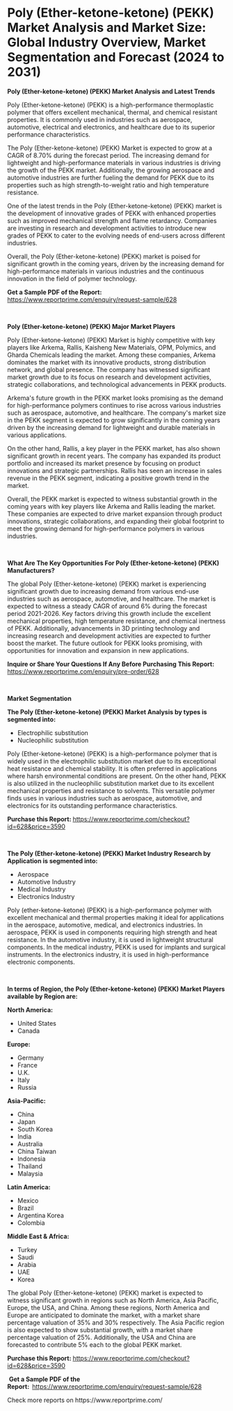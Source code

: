 <p><h1>Poly (Ether-ketone-ketone) (PEKK) Market Analysis and Market Size: Global Industry Overview, Market Segmentation and Forecast (2024 to 2031)</h1></p><p><strong>Poly (Ether-ketone-ketone) (PEKK) Market Analysis and Latest Trends</strong></p>
<p><p>Poly (Ether-ketone-ketone) (PEKK) is a high-performance thermoplastic polymer that offers excellent mechanical, thermal, and chemical resistant properties. It is commonly used in industries such as aerospace, automotive, electrical and electronics, and healthcare due to its superior performance characteristics.</p><p>The Poly (Ether-ketone-ketone) (PEKK) Market is expected to grow at a CAGR of 8.70% during the forecast period. The increasing demand for lightweight and high-performance materials in various industries is driving the growth of the PEKK market. Additionally, the growing aerospace and automotive industries are further fueling the demand for PEKK due to its properties such as high strength-to-weight ratio and high temperature resistance.</p><p>One of the latest trends in the Poly (Ether-ketone-ketone) (PEKK) market is the development of innovative grades of PEKK with enhanced properties such as improved mechanical strength and flame retardancy. Companies are investing in research and development activities to introduce new grades of PEKK to cater to the evolving needs of end-users across different industries.</p><p>Overall, the Poly (Ether-ketone-ketone) (PEKK) market is poised for significant growth in the coming years, driven by the increasing demand for high-performance materials in various industries and the continuous innovation in the field of polymer technology.</p></p>
<p><strong>Get a Sample PDF of the Report:&nbsp;</strong> <a href="https://www.reportprime.com/enquiry/request-sample/628">https://www.reportprime.com/enquiry/request-sample/628</a></p>
<p>&nbsp;</p>
<p><strong>Poly (Ether-ketone-ketone) (PEKK) Major Market Players</strong></p>
<p><p>Poly (Ether-ketone-ketone) (PEKK) Market is highly competitive with key players like Arkema, Rallis, Kaisheng New Materials, OPM, Polymics, and Gharda Chemicals leading the market. Among these companies, Arkema dominates the market with its innovative products, strong distribution network, and global presence. The company has witnessed significant market growth due to its focus on research and development activities, strategic collaborations, and technological advancements in PEKK products.</p><p>Arkema's future growth in the PEKK market looks promising as the demand for high-performance polymers continues to rise across various industries such as aerospace, automotive, and healthcare. The company's market size in the PEKK segment is expected to grow significantly in the coming years driven by the increasing demand for lightweight and durable materials in various applications.</p><p>On the other hand, Rallis, a key player in the PEKK market, has also shown significant growth in recent years. The company has expanded its product portfolio and increased its market presence by focusing on product innovations and strategic partnerships. Rallis has seen an increase in sales revenue in the PEKK segment, indicating a positive growth trend in the market.</p><p>Overall, the PEKK market is expected to witness substantial growth in the coming years with key players like Arkema and Rallis leading the market. These companies are expected to drive market expansion through product innovations, strategic collaborations, and expanding their global footprint to meet the growing demand for high-performance polymers in various industries.</p></p>
<p>&nbsp;</p>
<p><strong>What Are The Key Opportunities For Poly (Ether-ketone-ketone) (PEKK) Manufacturers?</strong></p>
<p><p>The global Poly (Ether-ketone-ketone) (PEKK) market is experiencing significant growth due to increasing demand from various end-use industries such as aerospace, automotive, and healthcare. The market is expected to witness a steady CAGR of around 6% during the forecast period 2021-2026. Key factors driving this growth include the excellent mechanical properties, high temperature resistance, and chemical inertness of PEKK. Additionally, advancements in 3D printing technology and increasing research and development activities are expected to further boost the market. The future outlook for PEKK looks promising, with opportunities for innovation and expansion in new applications.</p></p>
<p><strong>Inquire or Share Your Questions If Any Before Purchasing This Report:</strong> <a href="https://www.reportprime.com/enquiry/pre-order/628">https://www.reportprime.com/enquiry/pre-order/628</a></p>
<p>&nbsp;</p>
<p><strong>Market Segmentation</strong></p>
<p><strong>The Poly (Ether-ketone-ketone) (PEKK) Market Analysis by types is segmented into:</strong></p>
<p><ul><li>Electrophilic substitution</li><li>Nucleophilic substitution</li></ul></p>
<p><p>Poly (Ether-ketone-ketone) (PEKK) is a high-performance polymer that is widely used in the electrophilic substitution market due to its exceptional heat resistance and chemical stability. It is often preferred in applications where harsh environmental conditions are present. On the other hand, PEKK is also utilized in the nucleophilic substitution market due to its excellent mechanical properties and resistance to solvents. This versatile polymer finds uses in various industries such as aerospace, automotive, and electronics for its outstanding performance characteristics.</p></p>
<p><strong>Purchase this Report:&nbsp;</strong><a href="https://www.reportprime.com/checkout?id=628&price=3590">https://www.reportprime.com/checkout?id=628&price=3590</a></p>
<p>&nbsp;</p>
<p><strong>The Poly (Ether-ketone-ketone) (PEKK) Market Industry Research by Application is segmented into:</strong></p>
<p><ul><li>Aerospace</li><li>Automotive Industry</li><li>Medical Industry</li><li>Electronics Industry</li></ul></p>
<p><p>Poly (ether-ketone-ketone) (PEKK) is a high-performance polymer with excellent mechanical and thermal properties making it ideal for applications in the aerospace, automotive, medical, and electronics industries. In aerospace, PEKK is used in components requiring high strength and heat resistance. In the automotive industry, it is used in lightweight structural components. In the medical industry, PEKK is used for implants and surgical instruments. In the electronics industry, it is used in high-performance electronic components.</p></p>
<p>&nbsp;</p>
<p><strong>In terms of Region, the Poly (Ether-ketone-ketone) (PEKK) Market Players available by Region are:</strong></p>
<p>
    <p> <strong> North America: </strong>
        <ul>
            <li>United States</li>
            <li>Canada</li>
        </ul>
        </p> 
    <p> <strong> Europe: </strong>
        <ul>
            <li>Germany</li>
            <li>France</li>
            <li>U.K.</li>
            <li>Italy</li>
            <li>Russia</li>
        </ul>
        </p> 
    <p> <strong> Asia-Pacific: </strong>
        <ul>
            <li>China</li>
            <li>Japan</li>
            <li>South Korea</li>
            <li>India</li>
            <li>Australia</li>
            <li>China Taiwan</li>
            <li>Indonesia</li>
            <li>Thailand</li>
            <li>Malaysia</li>
        </ul>
        </p> 
    <p> <strong> Latin America: </strong>
        <ul>
            <li>Mexico</li>
            <li>Brazil</li>
            <li>Argentina Korea</li>
            <li>Colombia</li>
        </ul>
        </p> 
    <p> <strong> Middle East & Africa: </strong>
        <ul>
            <li>Turkey</li>
            <li>Saudi</li>
            <li>Arabia</li>
            <li>UAE</li>
            <li>Korea</li>
        </ul>
    </p>
    </p>
<p><p>The global Poly (Ether-ketone-ketone) (PEKK) market is expected to witness significant growth in regions such as North America, Asia Pacific, Europe, the USA, and China. Among these regions, North America and Europe are anticipated to dominate the market, with a market share percentage valuation of 35% and 30% respectively. The Asia Pacific region is also expected to show substantial growth, with a market share percentage valuation of 25%. Additionally, the USA and China are forecasted to contribute 5% each to the global PEKK market.</p></p>
<p><strong>Purchase this Report: </strong><a href="https://www.reportprime.com/checkout?id=628&price=3590">https://www.reportprime.com/checkout?id=628&price=3590</a></p>
<p>&nbsp;<strong>Get a Sample PDF of the Report:&nbsp;&nbsp;</strong><a href="https://www.reportprime.com/enquiry/request-sample/628">https://www.reportprime.com/enquiry/request-sample/628</a></p>
<p><strong></strong></p>
<p>Check more reports on https://www.reportprime.com/</p>